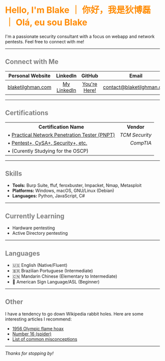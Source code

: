 # <span style="color:darkorange"> Hello, I'm Blake ｜ 你好，我是狄博磊 ｜ Olá, eu sou Blake </span>

I'm a passionate security consultant with a focus on webapp and network pentests.
Feel free to connect with me!

---

## <span style="color:grey"> Connect with Me </span>

<div align="center">

| Personal Website | LinkedIn | GitHub | Email |
| :----------------: | :--------: | :------: | :-----: |
| [blaketilghman.com](https://blaketilghman.com) | [My LinkedIn](https://linkedin.com/in/btilghman) | [You're Here!](https://github.com/blaketilghman) | [contact@blaketilghman.com](mailto:contact@blaketilghman.com) | 

</div>
<!-- 
- **Personal Website:** [blaketilghman.com](https://blaketilghman.com)
- **LinkedIn:** [My LinkedIn](https://linkedin.com/in/btilghman)
- **GitHub:** [You're Here!](https://github.com/blaketilghman)
- **Email:** [contact@blaketilghman.com](mailto:contact@blaketilghman.com) 
-->

---

## <span style="color:grey"> Certifications </span>

<div align="center">
    <table width="100%">
    <tr>
        <th>Certification Name</th>
        <th>Vendor</th>
    </tr>
    <tr>
        <td align="left"> &bull; <a href="https://www.credential.net/91155ded-c3bd-434e-af8c-d005cea099b9">Practical Network Penetration Tester (PNPT)</a></td>
        <td align="right"><i>TCM Security</i></td>
    </tr>
    <tr>
        <td align="left"> &bull; <a href="https://www.credly.com/users/blake-tilghman">Pentest+, CySA+, Security+, etc.</a></td>
        <td align="right"><i>CompTIA</i></td>
    </tr>
    <tr>
        <td align="left"> &bull; (Curently Studying for the OSCP)</td>
        <td align="right"><i></i></td>
    </tr>
    </table>
</div>

---

## <span style="color:grey"> Skills </span>

- **Tools:** Burp Suite, ffuf, feroxbuster, Impacket, Nmap, Metasploit
- **Platforms:** Windows, macOS, GNU/Linux (Debian)
- **Languages:** Python, JavaScript, C#

---

## <span style="color:grey"> Currently Learning </span>

- Hardware pentesting
- Active Directory pentesting

---

## <span style="color:grey"> Languages </span>

- 🇺🇸 English (Native/Fluent)
- 🇧🇷 Brazilian Portuguese (Intermediate)
- 🇨🇳 Mandarin Chinese (Elementary to Intermediate)
- 🤟 American Sign Language/ASL (Beginner)

---

## <span style="color:grey"> Other </span>

I have a tendency to go down Wikipedia rabbit holes. Here are some interesting articles I recommend:
- [1956 Olympic flame hoax](https://www.google.com/url?sa=t&source=web&rct=j&opi=89978449&url=https://en.wikipedia.org/wiki/1956_Olympic_flame_hoax)
- [Number 16 (spider)](https://www.google.com/url?sa=t&source=web&rct=j&opi=89978449&url=https://en.wikipedia.org/wiki/Number_16_(spider))
- [List of common misconceptions](https://en.wikipedia.org/wiki/List_of_common_misconceptions)

---

*Thanks for stopping by!*
